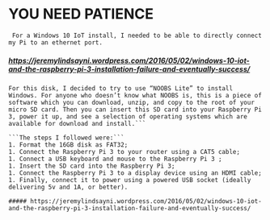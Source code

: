 # YOU NEED PATIENCE

``` For a Windows 10 IoT install, I needed to be able to directly connect my Pi to an ethernet port.```
##### https://jeremylindsayni.wordpress.com/2016/05/02/windows-10-iot-and-the-raspberry-pi-3-installation-failure-and-eventually-success/

```First I tried the SanDisk 16GB SDHC Ultra (Microsoft Verified) – successful
For this disk, I decided to try to use “NOOBS Lite” to install Windows. For anyone who doesn’t know what NOOBS is, this is a piece of software which you can download, unzip, and copy to the root of your micro SD card. Then you can insert this SD card into your Raspberry Pi 3, power it up, and see a selection of operating systems which are available for download and install.```

```The steps I followed were:```
1. Format the 16GB disk as FAT32;
1. Connect the Raspberry Pi 3 to your router using a CAT5 cable;
1. Connect a USB keyboard and mouse to the Raspberry Pi 3 ;
1. Insert the SD card into the Raspberry Pi 3;
1. Connect the Raspberry Pi 3 to a display device using an HDMI cable;
1. Finally, connect it to power using a powered USB socket (ideally delivering 5v and 1A, or better).

##### https://jeremylindsayni.wordpress.com/2016/05/02/windows-10-iot-and-the-raspberry-pi-3-installation-failure-and-eventually-success/
